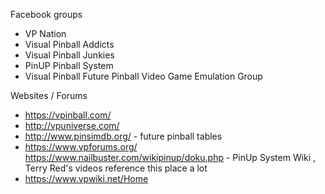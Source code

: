 Facebook groups 
* VP Nation
* Visual Pinball Addicts
* Visual Pinball Junkies
* PinUP Pinball System
* Visual Pinball Future Pinball Video Game Emulation Group


Websites / Forums
* https://vpinball.com/
* http://vpuniverse.com/
* http://www.pinsimdb.org/ - future pinball tables
* https://www.vpforums.org/
https://www.nailbuster.com/wikipinup/doku.php - PinUp System Wiki , Terry Red's videos reference this place a lot
* https://www.vpwiki.net/Home